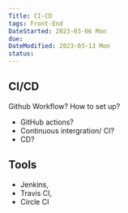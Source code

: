 ```yaml
---
Title: CI-CD
tags: Front-End
DateStarted: 2023-03-06 Mon
due:
DateModified: 2023-03-13 Mon
status:
---
```


## CI/CD

Github Workflow? How to set up?

- GitHub actions?
- Continuous intergration/ CI?
- CD?

## Tools

- Jenkins,
- Travis CI,
- Circle CI
